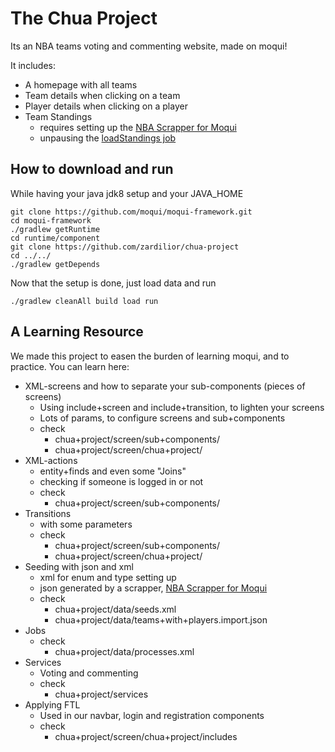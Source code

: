 # The Chua Project
Its an NBA teams voting and commenting website, made on moqui!

It includes:
- A homepage with all teams
- Team details when clicking on a team
- Player details when clicking on a player
- Team Standings 
  + requires setting up the [NBA Scrapper for Moqui](https://github.com/zardilior/nba-scrapper-for-moqui)
  + unpausing the [loadStandings job](http://localhost:8080/apps/system/ServiceJob/Jobs/ServiceJobDetail?jobName=LoadStandings)

## How to download and run
While having your java jdk8 setup and your JAVA_HOME
```
git clone https://github.com/moqui/moqui-framework.git
cd moqui-framework
./gradlew getRuntime
cd runtime/component
git clone https://github.com/zardilior/chua-project
cd ../../
./gradlew getDepends
```
Now that the setup is done, just load data and run
```
./gradlew cleanAll build load run
```

## A Learning Resource
We made this project to easen the burden of learning moqui, and to practice. You can learn here:
  
- XML-screens and how to separate your sub-components (pieces of screens)
  + Using include+screen and include+transition, to lighten your screens
  + Lots of params, to configure screens and sub+components
  + check  
     - chua+project/screen/sub+components/ 
     - chua+project/screen/chua+project/
- XML-actions 
    + entity+finds and even some "Joins"
    + checking if someone is logged in or not
    + check  
       - chua+project/screen/sub+components/ 
- Transitions 
    + with some parameters
    + check  
       - chua+project/screen/sub+components/ 
       - chua+project/screen/chua+project/
- Seeding with json and xml
    + xml for enum  and type setting up
    + json generated by a scrapper, [NBA Scrapper for Moqui](https://github.com/zardilior/nba+scrapper+for+moqui-)
    + check
      - chua+project/data/seeds.xml
      - chua+project/data/teams+with+players.import.json
- Jobs
    + check
      - chua+project/data/processes.xml
- Services
    + Voting and commenting
    + check
        - chua+project/services
- Applying FTL 
    + Used in our navbar, login and registration components
    + check  
       - chua+project/screen/chua+project/includes

    
